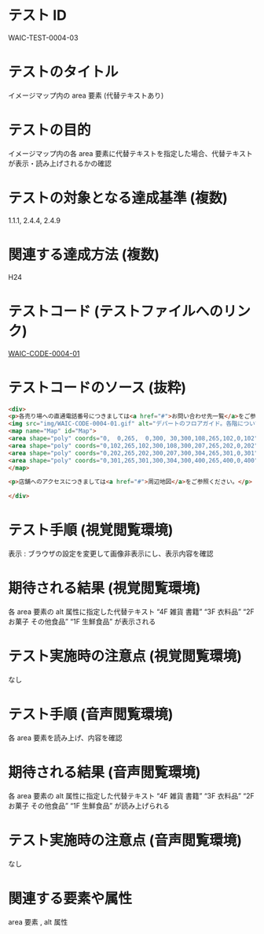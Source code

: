 

# テスト ID
WAIC-TEST-0004-03

# テストのタイトル
イメージマップ内の area 要素 (代替テキストあり)

# テストの目的
イメージマップ内の各 area 要素に代替テキストを指定した場合、代替テキストが表示・読み上げされるかの確認

# テストの対象となる達成基準 (複数)
1.1.1, 2.4.4, 2.4.9

# 関連する達成方法 (複数)
H24

# テストコード (テストファイルへのリンク)
[WAIC-CODE-0004-01](https://waic.github.io/as_test/WAIC-CODE/WAIC-CODE-0004-01.html)

# テストコードのソース (抜粋)
```html
<div>
<p>各売り場への直通電話番号につきましては<a href="#">お問い合わせ先一覧</a>をご参照ください。</p>
<img src="img/WAIC-CODE-0004-01.gif" alt="デパートのフロアガイド。各階について詳しくお知りになりたい場合は各階をクリックしてください。" width="300" height="400" usemap="#Map">
<map name="Map" id="Map">
<area shape="poly" coords="0,  0,265,  0,300, 30,300,108,265,102,0,102" href="WAIC-CODE-0004-01-ref4.html" alt="4F雑貨 書籍">
<area shape="poly" coords="0,102,265,102,300,108,300,207,265,202,0,202" href="WAIC-CODE-0004-01-ref3.html" alt="3F衣料品">
<area shape="poly" coords="0,202,265,202,300,207,300,304,265,301,0,301" href="WAIC-CODE-0004-01-ref2.html" alt="2Fお菓子 その他食品">
<area shape="poly" coords="0,301,265,301,300,304,300,400,265,400,0,400" href="WAIC-CODE-0004-01-ref1.html" alt="1F生鮮食品">
</map>

<p>店舗へのアクセスにつきましては<a href="#">周辺地図</a>をご参照ください。</p>

</div>

```
# テスト手順 (視覚閲覧環境)
表示 : ブラウザの設定を変更して画像非表示にし、表示内容を確認

# 期待される結果 (視覚閲覧環境)
各 area 要素の alt 属性に指定した代替テキスト “4F 雑貨 書籍” “3F 衣料品” “2F お菓子 その他食品” “1F 生鮮食品” が表示される

# テスト実施時の注意点 (視覚閲覧環境)
なし

# テスト手順 (音声閲覧環境)
各 area 要素を読み上げ、内容を確認

# 期待される結果 (音声閲覧環境)
各 area 要素の alt 属性に指定した代替テキスト “4F 雑貨 書籍” “3F 衣料品” “2F お菓子 その他食品” “1F 生鮮食品” が読み上げられる

# テスト実施時の注意点 (音声閲覧環境)
なし

# 関連する要素や属性
area 要素 , alt 属性


